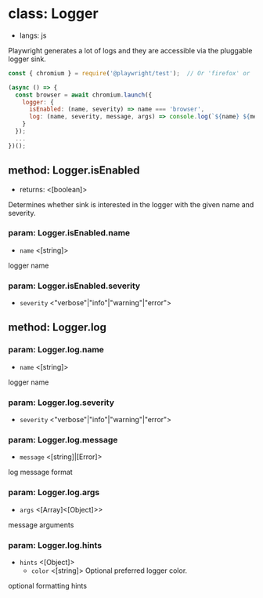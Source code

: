 # class: Logger
* langs: js

Playwright generates a lot of logs and they are accessible via the pluggable logger sink.

```js
const { chromium } = require('@playwright/test');  // Or 'firefox' or 'webkit'.

(async () => {
  const browser = await chromium.launch({
    logger: {
      isEnabled: (name, severity) => name === 'browser',
      log: (name, severity, message, args) => console.log(`${name} ${message}`)
    }
  });
  ...
})();
```

## method: Logger.isEnabled
- returns: <[boolean]>

Determines whether sink is interested in the logger with the given name and severity.

### param: Logger.isEnabled.name
- `name` <[string]>

logger name

### param: Logger.isEnabled.severity
- `severity` <"verbose"|"info"|"warning"|"error">

## method: Logger.log

### param: Logger.log.name
- `name` <[string]>

logger name

### param: Logger.log.severity
- `severity` <"verbose"|"info"|"warning"|"error">

### param: Logger.log.message
- `message` <[string]|[Error]>

log message format

### param: Logger.log.args
- `args` <[Array]<[Object]>>

message arguments

### param: Logger.log.hints
- `hints` <[Object]>
  - `color` <[string]> Optional preferred logger color.

optional formatting hints
